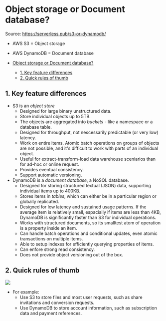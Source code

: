 # Object storage or Document database?

Source: <https://serverless.pub/s3-or-dynamodb/>

- AWS S3 = Object storage
- AWS DynamoDB = Document database

- [Object storage or Document database?](#object-storage-or-document-database)
  - [1. Key feature differences](#1-key-feature-differences)
  - [2. Quick rules of thumb](#2-quick-rules-of-thumb)

## 1. Key feature differences

- S3 is an _object store_
  - Designed for large binary unstructured data.
  - Store individual objects up to 5TB.
  - The objects are aggregated into _buckets_ - like a namespace or a database table.
  - Designed for throughput, not nescessarily predictable (or very low) latency.
  - Work on entire items. Atomic batch operations on groups of objects are not possible, and it's difficult to work with parts of an individual object.
  - Useful for extract-transform-load data warehouse sceniarios than for ad-hoc or online request.
  - Provides eventual consistency.
  - Support automatic versioning.
- DynamoDB is a _document database_, a NoSQL database.
  - Designed for storing structured textual (JSON) data, supporting individual items up to 400KB.
  - Stores items in _tables_, which can either be in a particular region or globally replicated.
  - Designed for low latency and sustained usage patterns. If the average item is relatively small, espacially if items are less than 4KB, DynamoDB is significantly faster than S3 for individual operations.
  - Works with structured documents, so its smalltest atom of operation is a property inside an item.
  - Can handle batch operations and conditional updates, even atomic transactions on multiple items.
  - Able to setup indexes for efficiently querying properties of items.
  - Can enfore strong read consistency.
  - Does not provide object versioning out of the box.

## 2. Quick rules of thumb

![](https://serverless.pub/img/s3ordynamo.png)

- For example:
  - Use S3 to store files and most user requests, such as share invitations and conversion requests.
  - Use DynamoDB to store account information, such as subscription data and payment references.
